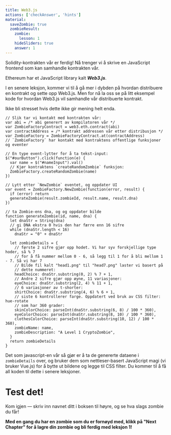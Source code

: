 ```yaml
---
title: Web3.js
actions: ['checkAnswer', 'hints']
material:
  saveZombie: true
  zombieResult:
    zombie:
      lesson: 1
    hideSliders: true
    answer: 1
---
```


Solidity-kontrakten vår er ferdig! Nå trenger vi å skrive en JavaScript frontend som kan samhandle kontrakten vår.

Ethereum har et JavaScript library kalt **_Web3.js_**.

I en senere leksjon, kommer vi til å gå mer i dybden på hvordan distribuere en kontrakt og sette opp Web3.js. Men for nå la oss se på litt eksempel kode for hvordan Web3.js vil samhandle vår distribuerte kontrakt.

Ikke bli stresset hvis dette ikke gir mening helt enda.

```
// Slik tar vi kontakt med kontrakten vår:
var abi = /* abi generert av kompilatoren vår */
var ZombieFactoryContract = web3.eth.contract(abi)
var contractAddress = /* kontrakt addressen vår etter distribusjon */
var ZombieFactory = ZombieFactoryContract.at(contractAddress)
// `ZombieFactory` har kontakt med kontraktens offentlige funksjoner og eventer

// En type event-lytter for å ta tekst-input:
$("#ourButton").click(function(e) {
  var name = $("#nameInput").val()
  // Kjør kontraktens `createRandomZombie` funksjon:
  ZombieFactory.createRandomZombie(name)
})

// Lytt etter `NewZombie` eventet, og oppdater UI
var event = ZombieFactory.NewZombie(function(error, result) {
  if (error) return
  generateZombie(result.zombieId, result.name, result.dna)
})

// ta Zombie-ens dna, og og oppdater bilde
function generateZombie(id, name, dna) {
  let dnaStr = String(dna)
  // gi DNA ekstra 0 hvis den har færre enn 16 sifre
  while (dnaStr.length < 16)
    dnaStr = "0" + dnaStr

  let zombieDetails = {
    // første 2 sifre gjør opp hodet. Vi har syv forskjellige type hoder, så % 7
    // for å få nummer mellom 0 - 6, så legg til 1 for å bli mellom 1 - 7. Så vi har 7
    // Bilde fil kalt "head1.png" til "head7.png" laster vi basert på
    // dette nummeret:
    headChoice: dnaStr.substring(0, 2) % 7 + 1,
    // Andre 2 sifre gjør opp øyne, 11 variasjoner:
    eyeChoice: dnaStr.substring(2, 4) % 11 + 1,
    // 6 variasjoner av t-shorter:
    shirtChoice: dnaStr.substring(4, 6) % 6 + 1,
    // siste 6 kontrollerer farge. Oppdatert ved bruk av CSS filter: hue-rotate
    // som har 360 grader:
    skinColorChoice: parseInt(dnaStr.substring(6, 8) / 100 * 360),
    eyeColorChoice: parseInt(dnaStr.substring(8, 10) / 100 * 360),
    clothesColorChoice: parseInt(dnaStr.substring(10, 12) / 100 * 360),
    zombieName: name,
    zombieDescription: "A Level 1 CryptoZombie",
  }
  return zombieDetails
}
```

Det som javascript-en vår så gjør er å ta de genererte dataene i `zombieDetails` over, og bruker dem som nettleser-basert JavaScript magi (vi bruker Vue.js) for å bytte ut bildene og legge til CSS filter. Du kommer til å få all koden til dette i senere leksjoner.

# Test det!

Kom igjen — skriv inn navnet ditt i boksen til høyre, og se hva slags zombie du får!

**Med en gang du har en zombie som du er fornøyd med, klikk på "Next Chapter" for å lagre din zombie og bli ferdig med leksjon 1!**
